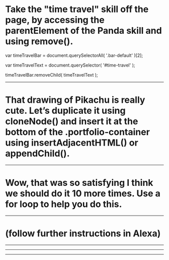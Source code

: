 # Take the "time travel" skill off the page, by accessing the parentElement of the Panda skill and using remove().

  var timeTravelBar = document.querySelectorAll( '.bar-default' )[2];

  var timeTravelText = document.querySelector( '#time-travel' );

  timeTravelBar.removeChild( timeTravelText );

________________________________________________________________________________________________
# That drawing of Pikachu is really cute. Let’s duplicate it using cloneNode() and insert it at the bottom of the .portfolio-container using insertAdjacentHTML() or appendChild().


________________________________________________________________________________________________
# Wow, that was so satisfying I think we should do it 10 more times. Use a for loop to help you do this.


________________________________________________________________________________________________
# (follow further instructions in Alexa)


________________________________________________________________________________________________


________________________________________________________________________________________________


________________________________________________________________________________________________
